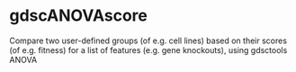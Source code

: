 # gdscANOVAscore

Compare two user-defined groups (of e.g. cell lines) based on their scores (of e.g. fitness) for a list of features (e.g. gene knockouts), using gdsctools ANOVA